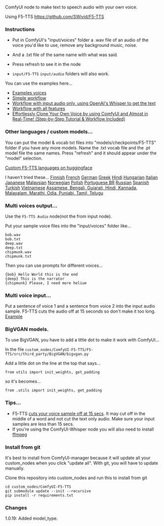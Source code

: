 
ComfyUI node to make text to speech audio with your own voice.

Using F5-TTS https://github.com/SWivid/F5-TTS


### Instructions

* Put in ComfyUI's "input/voices" folder a .wav file of an audio of the voice you'd like to use, remove any background music, noise.
* And a .txt file of the same name with what was said.
* Press refresh to see it in the node

* `input/F5-TTS` `input/audio` folders will also work.

You can use the examples here...
* [Examples voices](example_workflows/)
* [Simple workflow](example_workflows/simple_ComfyUI_F5TTS_workflow.json)
* [Workflow with input audio only, using OpenAI's Whisper to get the text](example_workflows/F5TTS_whisper_workflow.json)
* [Workflow with all features](example_workflows/F5TTS-test-all.json)
* [Effortlessly Clone Your Own Voice by using ComfyUI and Almost in Real-Time! (Step-by-Step Tutorial & Workflow Included)](https://www.reddit.com/r/StableDiffusion/comments/1id8spa/effortlessly_clone_your_own_voice_by_using/)


### Other languages / custom models...

You can put the model & vocab txt files into "models/checkpoints/F5-TTS" folder if you have any more models.  Name the .txt vocab file and the .pt model file the same names.  Press "refresh" and it should appear under the "model" selection.

[Custom F5-TTS languages on huggingface](https://huggingface.co/models?search=f5)

I haven't tried these...
[Finnish](https://huggingface.co/AsmoKoskinen/F5-TTS_Finnish_Model)
[French](https://huggingface.co/RASPIAUDIO/F5-French-MixedSpeakers-reduced)
[German](https://huggingface.co/aihpi/F5-TTS-German)
[Greek](https://huggingface.co/PetrosStav/F5-TTS-Greek)
[Hindi](https://huggingface.co/SPRINGLab/F5-Hindi-24KHz)
[Hungarian](https://huggingface.co/sarpba/F5-TTS-Hun)
[Italian](https://huggingface.co/alien79/F5-TTS-italian)
[Japanese](https://huggingface.co/Jmica/F5TTS)
[Malaysian](https://huggingface.co/mesolitica/Malaysian-F5-TTS)
[Norwegian](https://huggingface.co/akhbar/F5_Norwegian)
[Polish](https://huggingface.co/Gregniuki/F5-tts_English_German_Polish/tree/main/Polish)
[Portuguese BR](https://huggingface.co/firstpixel/F5-TTS-pt-br)
[Russian](https://huggingface.co/hotstone228/F5-TTS-Russian)
[Spanish](https://huggingface.co/jpgallegoar/F5-Spanish)
[Turkish](https://huggingface.co/marduk-ra/F5-TTS-Turkish)
[Vietnamese](https://huggingface.co/yukiakai/F5-TTS-Vietnamese)
[Assamese, Bengali, Gujarati, Hindi, Kannada, Malayalam, Marathi, Odia, Punjabi, Tamil, Telugu](https://huggingface.co/ShriAishu/hindiSpeech)

### Multi voices output...

Use the `F5-TTS Audio` node(not the from input node).

Put your sample voice files into the "input/voices" folder like...
```
bob.wav
bob.txt
deep.wav
deep.txt
chipmunk.wav
chipmunk.txt
```

Then you can use prompts for different voices...
```
{bob} Hello World this is the end
{deep} This is the narrator
{chipmunk} Please, I need more helium
```

### Multi voice input...

Put a sentence of voice 1 and a sentence from voice 2 into the input audio sample.  F5-TTS cuts the audio off at 15 seconds so don't make it too long.
[Example](https://github.com/niknah/ComfyUI-F5-TTS/issues/29)

### BigVGAN models.

To use BigVGAN, you have to add a little dot to make it work with ComfyUI...

In the file `custom_nodes/ComfyUI-F5-TTS/F5-TTS/src/third_party/BigVGAN/bigvgan.py`

Add a little dot on the line at the top that says...

`from utils import init_weights, get_padding`

so it's becomes...

`from .utils import init_weights, get_padding`


### Tips...

 * F5-TTS [cuts your voice sample off at 15 secs](https://github.com/SWivid/F5-TTS/blob/8898d05e374bcb8d3fc0b1286037e95df61f491f/src/f5_tts/infer/utils_infer.py#L315).   It may cut off in the middle of a word and not cut the text only audio.   Make sure your input samples are less than 15 secs.
 * If you're using the ComfyUI-Whisper node you will also need to install [ffmpeg](https://ffmpeg.org/download.html)


### Install from git

It's best to install from ComfyUI-manager because it will update all your custom\_nodes when you click "update all".  With git, you will have to update manually.

Clone this repository into custom\_nodes and run this to install from git
```
cd custom_nodes/ComfyUI-F5-TTS
git submodule update --init --recursive
pip install -r requirements.txt
```


### Changes

1.0.19: Added model\_type.
